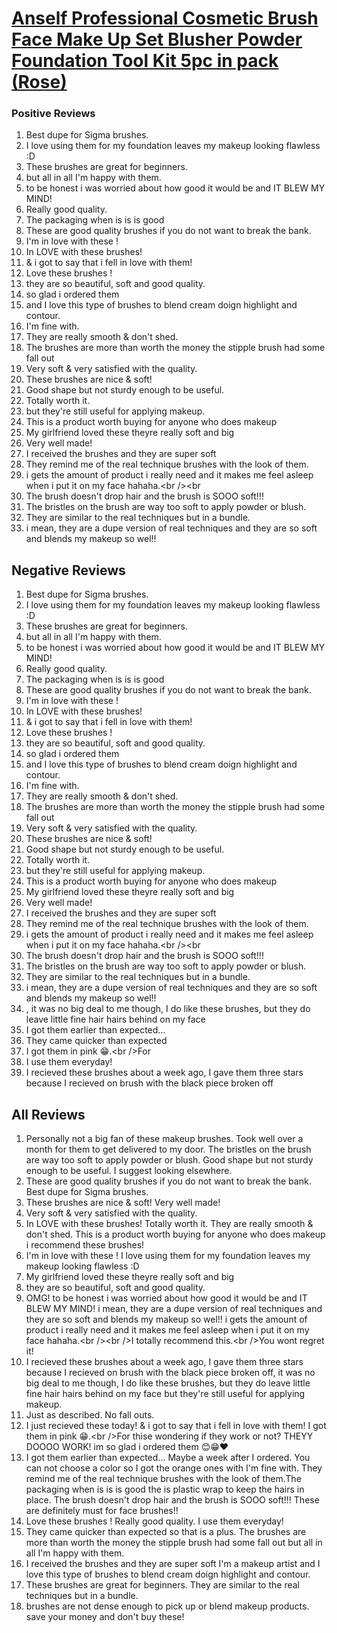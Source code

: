 # [Anself Professional Cosmetic Brush Face Make Up Set Blusher Powder Foundation Tool Kit 5pc in pack (Rose)](https://products.checkmycream.com/products/Anself-Professional-Cosmetic-Brush-Face-Make-Up-Set-Blusher-Powder-Foundation-Tool-Kit-5pc-in-pack-(Rose).html)

### Positive Reviews

<ol>
      <li>Best dupe for Sigma brushes.</li>
      <li>I love using them for my foundation leaves my makeup looking flawless :D</li>
      <li>These brushes are great for beginners.</li>
      <li>but all in all I&#x27;m happy with them.</li>
      <li>to be honest i was worried about how good it would be and IT BLEW MY MIND!</li>
      <li>Really good quality.</li>
      <li>The packaging when is is is good</li>
      <li>These are good quality brushes if you do not want to break the bank.</li>
      <li>I&#x27;m in love with these !</li>
      <li>In LOVE with these brushes!</li>
      <li>&amp; i got to say that i fell in love with them!  </li>
      <li>Love these brushes !</li>
      <li>they are so beautiful, soft and good quality.</li>
      <li>so glad i ordered them</li>
      <li>and I love this type of brushes to blend cream doign highlight and contour.</li>
      <li>I&#x27;m fine with.</li>
      <li>They are really smooth &amp; don&#x27;t shed.</li>
      <li>The brushes are more than worth the money the stipple brush had some fall out</li>
      <li>Very soft &amp; very satisfied with the quality.</li>
      <li>These brushes are nice &amp; soft!</li>
      <li>Good shape but not sturdy enough to be useful.</li>
      <li>Totally worth it.</li>
      <li>but they&#x27;re still useful for applying makeup.</li>
      <li>This is a product worth buying for anyone who does makeup</li>
      <li>My girlfriend loved these theyre really soft and big</li>
      <li>Very well made!</li>
      <li>I received the brushes and they are super soft</li>
      <li>They remind me of the real technique brushes with the look of them.</li>
      <li>i gets the amount of product i really need and it makes me feel asleep when i put it on my face hahaha.&lt;br /&gt;&lt;br</li>
      <li>The brush doesn&#x27;t drop hair and the brush is SOOO soft!!!</li>
      <li>The bristles on the brush are way too soft to apply powder or blush.</li>
      <li>They are similar to the real techniques but in a bundle.</li>
      <li>i mean, they are a dupe version of real techniques and they are so soft and blends my makeup so wel!!</li>
</ol>


<h2>Negative Reviews</h2>
<ol>
<li> Best dupe for Sigma brushes.</li>
<li> I love using them for my foundation leaves my makeup looking flawless :D</li>
<li> These brushes are great for beginners.</li>
<li> but all in all I&#x27;m happy with them.</li>
<li> to be honest i was worried about how good it would be and IT BLEW MY MIND!</li>
<li> Really good quality.</li>
<li> The packaging when is is is good</li>
<li> These are good quality brushes if you do not want to break the bank.</li>
<li> I&#x27;m in love with these !</li>
<li> In LOVE with these brushes!</li>
<li> &amp; i got to say that i fell in love with them!  </li>
<li> Love these brushes !</li>
<li> they are so beautiful, soft and good quality.</li>
<li> so glad i ordered them</li>
<li> and I love this type of brushes to blend cream doign highlight and contour.</li>
<li> I&#x27;m fine with.</li>
<li> They are really smooth &amp; don&#x27;t shed.</li>
<li> The brushes are more than worth the money the stipple brush had some fall out</li>
<li> Very soft &amp; very satisfied with the quality.</li>
<li> These brushes are nice &amp; soft!</li>
<li> Good shape but not sturdy enough to be useful.</li>
<li> Totally worth it.</li>
<li> but they&#x27;re still useful for applying makeup.</li>
<li> This is a product worth buying for anyone who does makeup</li>
<li> My girlfriend loved these theyre really soft and big</li>
<li> Very well made!</li>
<li> I received the brushes and they are super soft</li>
<li> They remind me of the real technique brushes with the look of them.</li>
<li> i gets the amount of product i really need and it makes me feel asleep when i put it on my face hahaha.&lt;br /&gt;&lt;br</li>
<li> The brush doesn&#x27;t drop hair and the brush is SOOO soft!!!</li>
<li> The bristles on the brush are way too soft to apply powder or blush.</li>
<li> They are similar to the real techniques but in a bundle.</li>
<li> i mean, they are a dupe version of real techniques and they are so soft and blends my makeup so wel!!</li>
<li> , it was no big deal to me though, I do like these brushes, but they do leave little fine hair hairs behind on my face</li>
<li> I got them earlier than expected...</li>
<li> They came quicker than expected</li>
<li> I got them in pink 😁.&lt;br /&gt;For</li>
<li> I use them everyday!</li>
<li> I recieved these brushes about a week ago, I gave them three stars because I recieved on brush with the black piece broken off</li>
</ol>

<h2>All Reviews</h2>

<ol>
    <li> Personally not a big fan of these makeup brushes. Took well over a month for them to get delivered to my door. The bristles on the brush are way too soft to apply powder or blush. Good shape but not sturdy enough to be useful. I suggest looking elsewhere.</li>
    <li> These are good quality brushes if you do not want to break the bank. Best dupe for Sigma brushes.</li>
    <li> These brushes are nice &amp; soft! Very well made!</li>
    <li> Very soft &amp; very satisfied with the quality.</li>
    <li> In LOVE with these brushes! Totally worth it. They are really smooth &amp; don&#x27;t shed. This is a product worth buying for anyone who does makeup i recommend these brushes!</li>
    <li> I&#x27;m in love with these ! I love using them for my foundation leaves my makeup looking flawless :D</li>
    <li> My girlfriend loved these theyre really soft and big</li>
    <li> they are so beautiful, soft and good quality.</li>
    <li> OMG! to be honest i was worried about how good it would be and IT BLEW MY MIND! i mean, they are a dupe version of real techniques and they are so soft and blends my makeup so wel!! i gets the amount of product i really need and it makes me feel asleep when i put it on my face hahaha.&lt;br /&gt;&lt;br /&gt;I totally recommend this.&lt;br /&gt;You wont regret it!</li>
    <li> I recieved these brushes about a week ago, I gave them three stars because I recieved on brush with the black piece broken off, it was no big deal to me though, I do like these brushes, but they do leave little fine hair hairs behind on my face but they&#x27;re still useful for applying makeup.</li>
    <li> Just as described. No fall outs.</li>
    <li> I just recieved these today! &amp; i got to say that i fell in love with them!  I got them in pink 😁.&lt;br /&gt;For thise wondering if they work or not? THEYY DOOOO WORK! im so glad i ordered them 😊😁❤</li>
    <li> I got them earlier than expected... Maybe a week after I ordered. You can not choose a color so I got the orange ones with I&#x27;m fine with. They remind me of the real technique brushes with the look of them.The packaging when is is is good the is plastic wrap to keep the hairs in place. The brush doesn&#x27;t drop hair and the brush is SOOO soft!!! These are definitely must for face brushes!!</li>
    <li> Love these brushes ! Really good quality. I use them everyday!</li>
    <li> They came quicker than expected so that is a plus. The brushes are more than worth the money the stipple brush had some fall out but all in all I&#x27;m happy with them.</li>
    <li> I received the brushes and they are super soft I&#x27;m a makeup artist and I love this type of brushes to blend cream doign highlight and contour.</li>
    <li> These brushes are great for beginners. They are similar to the real techniques but in a bundle.</li>
    <li> brushes are not dense enough to pick up or blend makeup products. save your money and don&#x27;t buy these!</li>
</ol>





